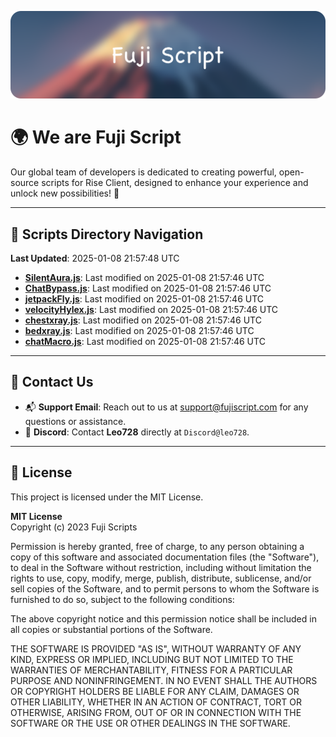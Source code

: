 ![Banner](.github/b.webp)

# 🌍 **We are Fuji Script**

Our global team of developers is dedicated to creating powerful, open-source scripts for Rise Client, designed to enhance your experience and unlock new possibilities! 🌟

---
<!-- SCRIPTS_NAVIGATION_START -->
## 📂 **Scripts Directory Navigation**

**Last Updated**: 2025-01-08 21:57:48 UTC

- **[SilentAura.js](scripts/SilentAura.js)**: Last modified on 2025-01-08 21:57:46 UTC
- **[ChatBypass.js](scripts/ChatBypass.js)**: Last modified on 2025-01-08 21:57:46 UTC
- **[jetpackFly.js](scripts/jetpackFly.js)**: Last modified on 2025-01-08 21:57:46 UTC
- **[velocityHylex.js](scripts/velocityHylex.js)**: Last modified on 2025-01-08 21:57:46 UTC
- **[chestxray.js](scripts/chestxray.js)**: Last modified on 2025-01-08 21:57:46 UTC
- **[bedxray.js](scripts/bedxray.js)**: Last modified on 2025-01-08 21:57:46 UTC
- **[chatMacro.js](scripts/chatMacro.js)**: Last modified on 2025-01-08 21:57:46 UTC

<!-- SCRIPTS_NAVIGATION_END -->

---

## 💬 **Contact Us**  
- 📬 **Support Email**: Reach out to us at [support@fujiscript.com](mailto:support@fujiscript.com) for any questions or assistance.  
- 💬 **Discord**: Contact **Leo728** directly at `Discord@leo728`.

---

## 📜 **License**

This project is licensed under the MIT License.  

**MIT License**  
Copyright (c) 2023 Fuji Scripts  

Permission is hereby granted, free of charge, to any person obtaining a copy of this software and associated documentation files (the "Software"), to deal in the Software without restriction, including without limitation the rights to use, copy, modify, merge, publish, distribute, sublicense, and/or sell copies of the Software, and to permit persons to whom the Software is furnished to do so, subject to the following conditions:  

The above copyright notice and this permission notice shall be included in all copies or substantial portions of the Software.  

THE SOFTWARE IS PROVIDED "AS IS", WITHOUT WARRANTY OF ANY KIND, EXPRESS OR IMPLIED, INCLUDING BUT NOT LIMITED TO THE WARRANTIES OF MERCHANTABILITY, FITNESS FOR A PARTICULAR PURPOSE AND NONINFRINGEMENT. IN NO EVENT SHALL THE AUTHORS OR COPYRIGHT HOLDERS BE LIABLE FOR ANY CLAIM, DAMAGES OR OTHER LIABILITY, WHETHER IN AN ACTION OF CONTRACT, TORT OR OTHERWISE, ARISING FROM, OUT OF OR IN CONNECTION WITH THE SOFTWARE OR THE USE OR OTHER DEALINGS IN THE SOFTWARE.  
